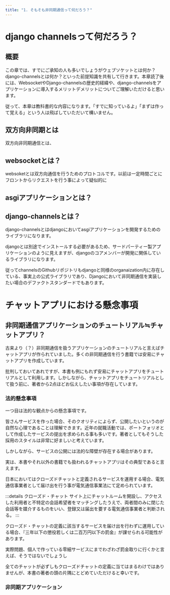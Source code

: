 ```yaml
---
title: "1. そもそも非同期通信って何だろう？"
---
```



# django channelsって何だろう？

## 概要

この章では、すでにご承知の人も多いでしょうがウェブソケットとは何か？django-channelsとは何か？といった前提知識を共有して行きます。本章読了後には、WebsocketやDjango-channelsの歴史的経緯や、django-channelsをアプリケーションに導入するメリットデメリットについてご理解いただけると思います。

従って、本章は教科書的な内容になります。「すでに知っているよ」「まずは作って覚える」という人は飛ばしていただいて構いません。

## 双方向非同期とは

双方向非同期通信とは、

## websocketとは？

websoketとは双方向通信を行うためのプロトコルです。以前は一定時間ごとにフロントからリクエストを行う事によって疑似的に

## asgiアプリケーションとは？

## django-channelsとは？

django-channelsとはdjangoにおいてasgiアプリケーションを開発するためのライブラリになります。

djangoとは別途でインストールする必要があるため、サードパーティー製アプリケーションのように見えますが、djangoのコアメンバーが開発に関係しているライブラリになります。

従ってchannelsのGithubリポジトリもdjangoと同様のorganaization内に存在している、事実上の公式ライブラリであり、Djangoにおいて非同期通信を実装したい場合のデファクトスタンダードでもあります。

# チャットアプリにおける懸念事項

## 非同期通信アプリケーションのチュートリアル≒チャットアプリ？

古来より（？）非同期通信を扱うアプリケーションのチュートリアルと言えばチャットアプリが作られていました。多くの非同期通信を行う書籍では安易にチャットアプリを作成しています。

批判しておいてあれですが、本書も例にもれず安易にチャットアプリをチュートリアルとして利用します。しかしながら、チャットアプリをチュートリアルとして扱う前に、著者から2点ほどお伝えしたい事項が存在しています。

### 法的懸念事項

一つ目は法的な観点からの懸念事項です。

皆さんサービスを作った場合、そのクオリティによらず、公開したいというのが自然な心理であることは理解できます。近年の就職活動では、ポートフォリオとして作成したサービスの提出を求められる事も多いです。著者としてもそうした採用のスタイルは非常に好ましいと考えています。

しかしながら、サービスの公開には法的な障壁が存在する場合があります。

実は、本書やそれ以外の書籍でも扱われるチャットアプリはその典型であると言えます。

日本においてはクローズドチャットと定義されるサービスを運用する場合、電気通信事業者として届け出を行う事が電気通信事業法にて定められています。

:::details クローズド・チャット
サイト上にチャットルームを開設し、アクセスした利用者と不特定の会話希望者をマッチングしたうえで、両者間のみに閉じた会話等を媒介するものをいい、登録又は届出を要する電気通信事業者と判断される。
:::

クローズド・チャットの定義に該当するサービスを届け出を行わずに運用している場合、『三年以下の懲役若しくは二百万円以下の罰金』が課せられる可能性があります。

実際問題、個人で作っている零細サービスにまでわざわざ罰金取りに行くかと言えば、そうではないでしょうし

全てのチャットが必ずしもクローズドチャットの定義に当てはまるわけではありませんが、本書の著者の頭の片隅にとどめていただけると幸いです。

### 非同期アプリケーション
